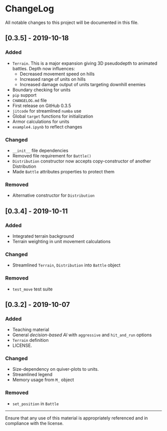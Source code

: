 # ChangeLog

All notable changes to this project will be documented in this file.

## [0.3.5] - 2019-10-18
### Added
- `Terrain`. This is a major expansion giving 3D pseudodepth to animated battles. Depth now influences:
	- Decreased movement speed on hills
	- Increased range of units on hills
	- Increased damage output of units targeting downhill enemies
- Boundary checking for units
- `pip` support
- `CHANGELOG.md` file
- First release on GitHub 0.3.5
- `jitcode` for streamlined `numba` use
- Global `target` functions for initialization
- Armor calculations for units
- `example4.ipynb` to reflect changes

### Changed
- `__init__` file dependencies
- Removed file requirement for `Battle()`
- `Distribution` constructor now accepts copy-constructor of another Distribution
- Made `Battle` attributes properties to protect them

### Removed
- Alternative constructor for `Distribution`


## [0.3.4] - 2019-10-11
### Added
- Integrated terrain background
- Terrain weighting in unit movement calculations

### Changed
- Streamlined `Terrain`, `Distribution` into `Battle` object

### Removed
- `test_move` test suite


## [0.3.2] - 2019-10-07
### Added
- Teaching material
- General *decision-based AI* with `aggressive` and `hit_and_run` options
- `Terrain` definition
- LICENSE.

### Changed
- Size-dependency on quiver-plots to units.
- Streamlined legend
- Memory usage from `M_` object

### Removed
- `set_position` in `Battle`

***

Ensure that any use of this material is appropriately referenced and in compliance with the license.